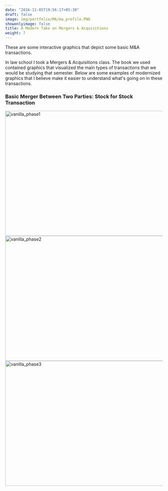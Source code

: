 ```yaml
---
date: "2016-11-05T19:56:17+05:30"
draft: false
image: img/portfolio/MA/ma_profile.PNG
showonlyimage: false
title: A Modern Take on Mergers & Acquisitions
weight: 7
---
```


These are some interactive graphics that depict some basic M&A transactions. 
<!--more-->

In law school I took a Mergers & Acquisitions class. The book we used contained graphics that visualized the main types of transactions that we would be studying that semester. Below are some examples of modernized graphics that I believe make it easier to understand what's going on in these transactions. 

### Basic Merger Between Two Parties: Stock for Stock Transaction 

<img src="/portfolio/7w_BLANK_files/vanilla_p1.PNG" alt="vanilla_phase1" width="600px" height="400px"/>

<img src="/portfolio/7w_BLANK_files/vanilla_p2.PNG" alt="vanilla_phase2" width="600px" height="400px"/>

<img src="/portfolio/7w_BLANK_files/vanilla_p3.PNG" alt="vanilla_phase3" width="600px" height="400px"/>




